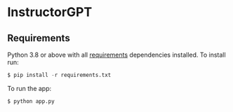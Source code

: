 # InstructorGPT

## Requirements
Python 3.8 or above with all [requirements](requirements.txt) dependencies installed. To install run:
```python
$ pip install -r requirements.txt
```

 To run the app:
```python
$ python app.py
```
